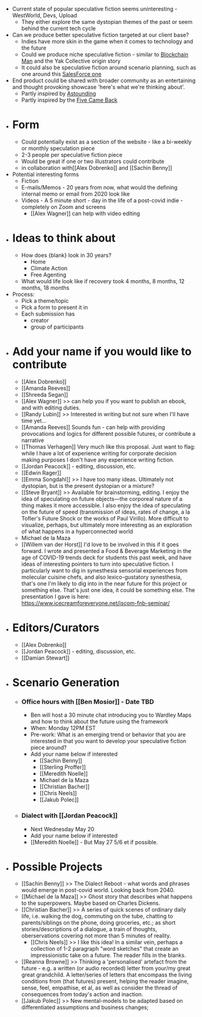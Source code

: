 - Current state of popular speculative fiction seems uninteresting - WestWorld, Devs, Upload
    - They either explore the same dystopian themes of the past  or seem behind the current tech cycle  
- Can we produce better speculative fiction targeted at our client base?
    - Indies have more skin in the game when it comes to technology and the future 
    - Could we produce niche speculative fiction - similar to [Blockchain Man](https://www.ribbonfarm.com/2017/10/10/the-blockchain-man/) and the Yak Collective origin story 
    - It could also be speculative fiction around scenario planning, such as one around this [SalesForce one](https://www.salesforce.com/resources/videos/covid-scenario-planning/)
- End product could be shared with broader community as an entertaining and thought provoking showcase 'here's what we're thinking about'. 
    - Partly inspired by [Astounding](https://www.amazon.com/Astounding-Campbell-Heinlein-Hubbard-Science/dp/006257194X)
    - Partly inspired by the [Five Came Back](https://www.amazon.com/Five-Came-Back-Hollywood-Second/dp/1594204306)
- # Form
    - Could potentially exist as a section of the website - like a bi-weekly or monthly speculation piece
    - 2-3 people per speculative fiction piece
    - Would be great if one or two illustrators could contribute 
    - in collaboration with[[Alex Dobrenko]] and [[Sachin Benny]]
- Potential interesting forms
    - Fiction 
    - E-mails/Memos - 20 years from now, what would the defining internal memo or email from 2020 look like
    - Videos - A 5 minute short - day in the life of a post-covid indie -  completely on Zoom and screens
        - [[Alex Wagner]] can help with video editing
- # Ideas to think about 
    - How does {blank} look in 30 years? 
        - Home
        - Climate Action
        - Free Agenting
    - What would life look like if recovery took 4 months, 8 months, 12 months, 18 months
- Process: 
    - Pick a theme/topic
    - Pick a form to present it in
    - Each submission has 
        - creator
        - group of participants 
- # Add your name if you would like to contribute
    - [[Alex Dobrenko]]
    - [[Amanda Reeves]]
    - [[Shreeda Segan]]
    - [[Alex Wagner]] >> can help you if you want to publish an ebook, and with editing duties.
    - [[Randy Lubin]] >> Interested in writing but not sure when I'll have time yet...
    - [[Amanda Reeves]] Sounds fun - can help with providing provocations and logics for different possible futures, or contribute a narrative
    - [[Thomas Verhagen]] Very much like this proposal. Just want to flag: while I have a lot of experience writing for corporate decision making purposes I don't have any experience writing fiction.
    - [[Jordan Peacock]] - editing, discussion, etc.
    - [[Edwin Rager]]
    - [[Emma Songdahl]] >> I have too many ideas. Ultimately not dystopian, but is the present dystopian or a mixture?
    - [[Steve Bryant]] >> Available for brainstorming, editing. I enjoy the idea of speculating on future objects—the corporeal nature of a thing makes it more accessible. I also enjoy the idea of speculating on the future of speed (transmission of ideas, rates of change, a la Tofler's Future Shock or the works of Paul Virillo). More difficult to visualize, perhaps, but ultimately more interesting as an exploration of what happens in a hyperconnected world
    - Michael de la Maza
    - [[Willem van der Horst]] I'd love to be involved in this if it goes forward. I wrote and presented a Food & Beverage Marketing in the age of COVID-19  trends deck for students this past week, and have ideas of interesting pointers to turn into speculative fiction. I particularly want to dig in synesthesia sensorial experiences from molecular cuisine chefs, and also lexico-gustatory synesthesia, that's one I'm likely to dig into in the near future for this project or something else. That's just one idea, it could be something else. The presentation I gave is here: https://www.icecreamforeveryone.net/iscom-fnb-seminar/
- # Editors/Curators
    - [[Alex Dobrenko]]
    - [[Jordan Peacock]] - editing, discussion, etc.
    - [[Damian Stewart]]
- # Scenario Generation
    - ### Office hours with [[Ben Mosior]] - Date TBD
        - Ben will host a 30 minute chat introducing you to Wardley Maps and how to think about the future using the framework
        - When: Monday 12PM EST
        - Pre-work: What is an emerging trend or behavior that you are interested in that you want to develop your speculative fiction piece around? 
        - Add your name below if interested 
            - [[Sachin Benny]]
            - [[Sterling Proffer]]
            - [[Meredith Noelle]]
            - Michael de la Maza
            - [[Christian Bacher]]
            - [[Chris Neels]]
            - [[Jakub Polec]]
    - ### Dialect with [[Jordan Peacock]]
        - Next Wednesday May 20
        - Add your name below if interested
        - [[Meredith Noelle]] - But May 27 5/6 et if possible.
- # Possible Projects 
    - [[Sachin Benny]] >> The Dialect Reboot - what words and phrases would emerge in post-covid world. Looking back from 2040. 
    - [[Michael de la Maza]] >> Ghost story that describes what happens to the superpowers. Maybe based on Charles Dickens.
    - [[Christian Bacher]] >> A series of quick scenes of ordinary daily life, i.e. walking the dog, commuting on the tube, chatting to parents/siblings on the phone, doing groceries, etc.; as short stories/descriptions of a dialogue, a train of thoughts, oberservations covering not more than 5 minutes of reality.
        - [[Chris Neels]] >> I like this idea! In a similar vein, perhaps a collection of 1-2 paragraph "word sketches" that create an impressionistic take on a future. The reader fills in the blanks.
    - [[Reanna Browne]] >> Thinking a 'personalised' artefact from the future - e.g. a written (or audio recorded) letter from your/my great great grandchild. A letter/series of letters that encompass the living conditions from (that futures) present, helping the reader imagine, sense, feel, empathise, et al, as well as consider the thread of consequences from today's action and inaction.  
    - [[Jakub Polec]] >> New mental-models to be adapted based on differentiated assumptions and business changes; 
